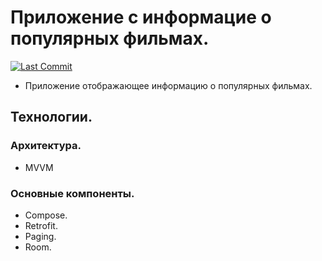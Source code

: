 # Приложение с информацие о популярных фильмах.
[![Last Commit](https://img.shields.io/github/last-commit/Herrkarotte/FilmFinder/master)](https://github.com/Herrkarotte/FilmFinder/commits/master)
- Приложение отображающее информацию о популярных фильмах.

## Технологии.

### Архитектура.
- MVVM

### Основные компоненты.
- Compose.
- Retrofit.
- Paging.
- Room.
